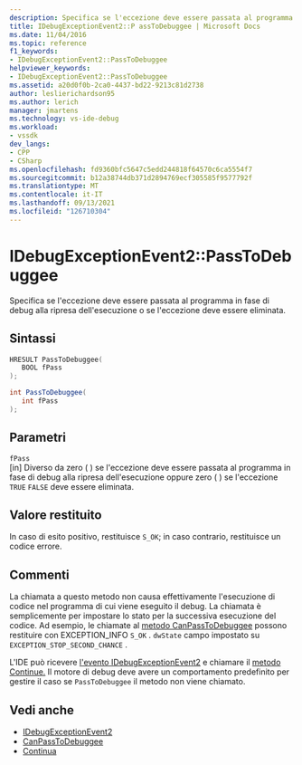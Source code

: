```yaml
---
description: Specifica se l'eccezione deve essere passata al programma in fase di debug alla ripresa dell'esecuzione o se l'eccezione deve essere eliminata.
title: IDebugExceptionEvent2::P assToDebuggee | Microsoft Docs
ms.date: 11/04/2016
ms.topic: reference
f1_keywords:
- IDebugExceptionEvent2::PassToDebuggee
helpviewer_keywords:
- IDebugExceptionEvent2::PassToDebuggee
ms.assetid: a20d0f0b-2ca0-4437-bd22-9213c81d2738
author: leslierichardson95
ms.author: lerich
manager: jmartens
ms.technology: vs-ide-debug
ms.workload:
- vssdk
dev_langs:
- CPP
- CSharp
ms.openlocfilehash: fd9360bfc5647c5edd244818f64570c6ca5554f7
ms.sourcegitcommit: b12a38744db371d2894769ecf305585f9577792f
ms.translationtype: MT
ms.contentlocale: it-IT
ms.lasthandoff: 09/13/2021
ms.locfileid: "126710304"
---
```

# <a name="idebugexceptionevent2passtodebuggee"></a>IDebugExceptionEvent2::PassToDebuggee
Specifica se l'eccezione deve essere passata al programma in fase di debug alla ripresa dell'esecuzione o se l'eccezione deve essere eliminata.

## <a name="syntax"></a>Sintassi

```cpp
HRESULT PassToDebuggee(
   BOOL fPass
);
```

```csharp
int PassToDebuggee(
   int fPass
);
```

## <a name="parameters"></a>Parametri
`fPass`\
[in] Diverso da zero ( ) se l'eccezione deve essere passata al programma in fase di debug alla ripresa dell'esecuzione oppure zero ( ) se l'eccezione `TRUE` `FALSE` deve essere eliminata.

## <a name="return-value"></a>Valore restituito
 In caso di esito positivo, restituisce `S_OK`; in caso contrario, restituisce un codice errore.

## <a name="remarks"></a>Commenti
 La chiamata a questo metodo non causa effettivamente l'esecuzione di codice nel programma di cui viene eseguito il debug. La chiamata è semplicemente per impostare lo stato per la successiva esecuzione del codice. Ad esempio, le chiamate al [metodo CanPassToDebuggee](../../../extensibility/debugger/reference/idebugexceptionevent2-canpasstodebuggee.md) possono restituire con EXCEPTION_INFO `S_OK` . [](../../../extensibility/debugger/reference/exception-info.md)`dwState` campo impostato su `EXCEPTION_STOP_SECOND_CHANCE` .

 L'IDE può ricevere [l'evento IDebugExceptionEvent2](../../../extensibility/debugger/reference/idebugexceptionevent2.md) e chiamare il [metodo Continue.](../../../extensibility/debugger/reference/idebugprogram2-continue.md) Il motore di debug deve avere un comportamento predefinito per gestire il caso se `PassToDebuggee` il metodo non viene chiamato.

## <a name="see-also"></a>Vedi anche
- [IDebugExceptionEvent2](../../../extensibility/debugger/reference/idebugexceptionevent2.md)
- [CanPassToDebuggee](../../../extensibility/debugger/reference/idebugexceptionevent2-canpasstodebuggee.md)
- [Continua](../../../extensibility/debugger/reference/idebugprogram2-continue.md)
